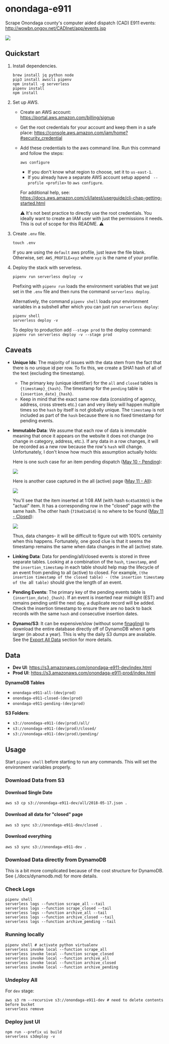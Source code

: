 # onondaga-e911

Scrape Onondaga county's computer aided dispatch (CAD) E911 events: http://wowbn.ongov.net/CADInet/app/events.jsp

![](https://i.imgur.com/Ht2tH4u.png)

## Quickstart

1. Install dependencies.
	
	```
	brew install jq python node
	pip3 install awscli pipenv
	npm install -g serverless
	pipenv install
	npm install
	```

2. Set up AWS.

	- Create an AWS account: https://portal.aws.amazon.com/billing/signup
	- Get the root credentials for your account and keep them in a safe place: https://console.aws.amazon.com/iam/home?#security_credential
	- Add these credentials to the aws command line. Run this command and follow the steps:

		```
		aws configure
		```

		- If you don't know what region to choose, set it to `us-east-1`.
		- If you already have a separate AWS account setup append ` --profile <profile>` to `aws configure`.

		For additional help, see: https://docs.aws.amazon.com/cli/latest/userguide/cli-chap-getting-started.html

		⚠️ It's not best practice to directly use the root credentials. You ideally want to create an IAM user with just the permissions it needs. This is out of scope for this README. ⚠️

3. Create `.env` file.

	```
	touch .env
	```

	If you are using the `default` aws profile, just leave the file blank. Otherwise, set: `AWS_PROFILE=xyz` where `xyz` is the name of your profile.

4. Deploy the stack with serverless.

	```
	pipenv run serverless deploy -v
	```

	Prefixing with `pipenv run` loads the environment variables that we just set in the `.env` file and then runs the command `serverless deploy`.

	Alternatively, the command `pipenv shell` loads your environment variables in a subshell after which you can just run `serverless deploy`:

	```
	pipenv shell
	serverless deploy -v
	```

	To deploy to production add `--stage prod` to the deploy command: `pipenv run serverless deploy -v --stage prod`

## Caveats

- **Unique Ids**: The majority of issues with the data stem from the fact that there is no unique id per row. To fix this, we create a SHA1 hash of all of the text (excluding the timestamp).
	- The primary key (unique identifier) for the `all` and `closed` tables is `{timestamp}_{hash}`. The timestamp for the `pending` table is `{insertion_date}_{hash}`.
	- Keep in mind that the exact same row data (consisting of agency, address, cross streets etc.) can and very likely will happen multiple times so the `hash` by itself is not globally unique. The `timestamp` is not included as part of the `hash` because there is no fixed timestamp for pending events.

- **Immutable Data**: We assume that each row of data is immutable meaning that once it appears on the website it does not change (no change in category, address, etc.). If any data in a row changes, it will be recorded as a new row because the row's `hash` will change. Unfortunately, I don't know how much this assumption actually holds:

	Here is one such case for an item pending dispatch ([May 10 - Pending](https://s3.amazonaws.com/onondaga-e911-dev/index.html#/?type=pending&date=2018-05-10)):

	![](https://i.imgur.com/kHWYCkh.png)

	Here is another case captured in the all (active) page ([May 11 - All](https://s3.amazonaws.com/onondaga-e911-dev/index.html#/?type=all&date=2018-05-11)):
	
	![](https://i.imgur.com/yjHTXki.png)
	
	You'll see that the item inserted at 1:08 AM (with hash `6c45a830b5`) is the "actual" item. It has a corresponding row in the "closed" page with the same hash. The other hash (`719a02a814`) is no where to be found ([May 11 - Closed](https://s3.amazonaws.com/onondaga-e911-dev/index.html#/?type=closed&date=2018-05-11)):
	
	![](https://i.imgur.com/FBuBlNo.png)
	
	Thus, data changes- it will be difficult to figure out with 100% certainity when this happens. Fortunately, one good clue is that it seems the timestamp remains the same when data changes in the all (active) state.

- **Linking Data**: Data for pending/all/closed events is stored in three separate tables. Looking at a combination of the `hash`, `timestamp`, and the `insertion_timestamp` in each table should help map the lifecycle of an event from pending to all (active) to closed. For example, `(the insertion timestamp of the closed table) - (the insertion timestamp of the `all` table)` should give the length of an event.

- **Pending Events**: The primary key of the pending events table is `{insertion_date}_{hash}`. If an event is inserted near midnight (EST) and remains pending until the next day, a duplicate record will be added. Check the insertion timestamp to ensure there are no back to back records with the same `hash` and consecutive insertion dates.

- **Dynamo/S3**: It can be expensive/slow (without some [finagling](./dynamodb.md)) to download the entire database directly off of DynamoDB when it gets larger (in about a year). This is why the daily S3 dumps are available. See the [Export All Data](#export-all-data) section for more details.

## Data

- **Dev UI**: https://s3.amazonaws.com/onondaga-e911-dev/index.html
- **Prod UI**: https://s3.amazonaws.com/onondaga-e911-prod/index.html

**DynamoDB Tables**

- `onondaga-e911-all-(dev|prod)`
- `onondaga-e911-closed-(dev|prod)`
- `onondaga-e911-pending-(dev|prod)`

**S3 Folders**:

- `s3://onondaga-e911-(dev|prod)/all/`
- `s3://onondaga-e911-(dev|prod)/closed/`
- `s3://onondaga-e911-(dev|prod)/pending/`

## Usage

Start `pipenv shell` before starting to run any commands. This will set the environment variables properly.

### Download Data from S3

#### Download Single Date

```
aws s3 cp s3://onondaga-e911-dev/all/2018-05-17.json .
```

#### Download all data for "closed" page

```
aws s3 sync s3://onondaga-e911-dev/closed .
```

#### Download everything

```
aws s3 sync s3://onondaga-e911-dev .
```

### Download Data directly from DynamoDB

This is a bit more complicated because of the cost structure for DynamoDB. See (./docs/dynamodb.md) for more details.

### Check Logs

```
pipenv shell
serverless logs --function scrape_all --tail
serverless logs --function scrape_closed --tail
serverless logs --function archive_all --tail
serverless logs --function archive_closed --tail
serverless logs --function archive_pending --tail
```

### Running locally

```
pipenv shell # activate python virtualenv
serverless invoke local --function scrape_all
serverless invoke local --function scrape_closed
serverless invoke local --function archive_all
serverless invoke local --function archive_closed
serverless invoke local --function archive_pending
```

### Undeploy All

For `dev` stage:

```
aws s3 rm --recursive s3://onondaga-e911-dev # need to delete contents before bucket
serverless remove
```

### Deploy just UI

```
npm run --prefix ui build
serverless s3deploy -v
```
